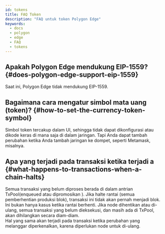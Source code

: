 ```yaml
---
id: tokens
title: FAQ Token
description: "FAQ untuk token Polygon Edge"
keywords:
  - docs
  - polygon
  - edge
  - FAQ
  - tokens
---
```


## Apakah Polygon Edge mendukung EIP-1559? {#does-polygon-edge-support-eip-1559}
Saat ini, Polygon Edge tidak mendukung EIP-1559.

## Bagaimana cara mengatur simbol mata uang (token)? {#how-to-set-the-currency-token-symbol}

Simbol token tercakup dalam UI, sehingga tidak dapat dikonfigurasi atau dikode keras di mana saja di dalam jaringan.
Tapi Anda dapat tambah perubahan ketika Anda tambah jaringan ke dompet, seperti Metamask, misalnya.

## Apa yang terjadi pada transaksi ketika terjadi a {#what-happens-to-transactions-when-a-chain-halts}

Semua transaksi yang belum diproses berada di dalam antrian TxPool(enqueued atau dipromosikan ). Jika halte rantai (semua pemberhentian produksi blok), transaksi ini tidak akan pernah menjadi blok.<br/> Ini bukan hanya kasus ketika rantai berhenti. Jika node dihentikan atau di-ulang, semua transaksi yang belum dieksekusi, dan masih ada di TxPool, akan dihilangkan secara diam-diam.<br/> Hal yang sama akan terjadi pada transaksi ketika perubahan yang melanggar diperkenalkan, karena diperlukan node untuk di-ulang.
